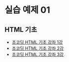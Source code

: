 # 실습 예제 01


## HTML 기초
- [조코딩 HTML 기초 강좌 1강](https://www.youtube.com/watch?v=JMLBBv05ORw)
- [조코딩 HTML 기초 강좌 2강](https://www.youtube.com/watch?v=LnGgndT308Q)
- [조코딩 HTML 기초 강좌 3강](https://www.youtube.com/watch?v=xGkftwkoJK4)
